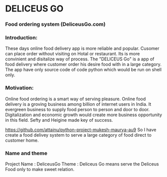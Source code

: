 
# DELICEUS GO
### Food ordering system (DeliceusGo.com)
### Introduction:
These days online food delivery app is more reliable and popular. Cusomer can place order without visiting on Hotal or restaurant. Its is more convinient and disitalize way of process. 
The "DELICEUS Go" is a app of food delivery where customer order his desire food with in a large category. The app have only source code of code python which would be run on shell only. 

### Motivation:
Online food ordering is a smart way of serving pleasure. Online food delivery is a groving business among billion of internet users in India. It evergreen business to supply food person to person and door to door. Digitalization and economic growth would create more business opportunity in this field. Sefty and Heigine made key of success.



https://github.com/attainu/python-project-mukesh-maurya-au9
So I have create a food delivey system to serve a large category of food direct to customer home. 

### Name and theme
Project Name : DeliceusGo
Theme : Deliceus Go means serve the Deliceus Food only to make sweet relation.  
